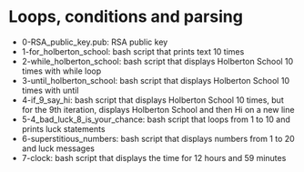# Loops, conditions and parsing
* 0-RSA_public_key.pub: RSA public key
* 1-for_holberton_school: bash script that prints text 10 times
* 2-while_holberton_school: bash script that displays Holberton School 10 times with while loop
* 3-until_holberton_school: bash script that displays Holberton School 10 times with until
* 4-if_9_say_hi: bash script that displays Holberton School 10 times, but for the 9th iteration, displays Holberton School and then Hi on a new line
* 5-4_bad_luck_8_is_your_chance: bash script that loops from 1 to 10 and prints luck statements
* 6-superstitious_numbers: bash script that displays numbers from 1 to 20 and luck messages
* 7-clock: bash script that displays the time for 12 hours and 59 minutes
